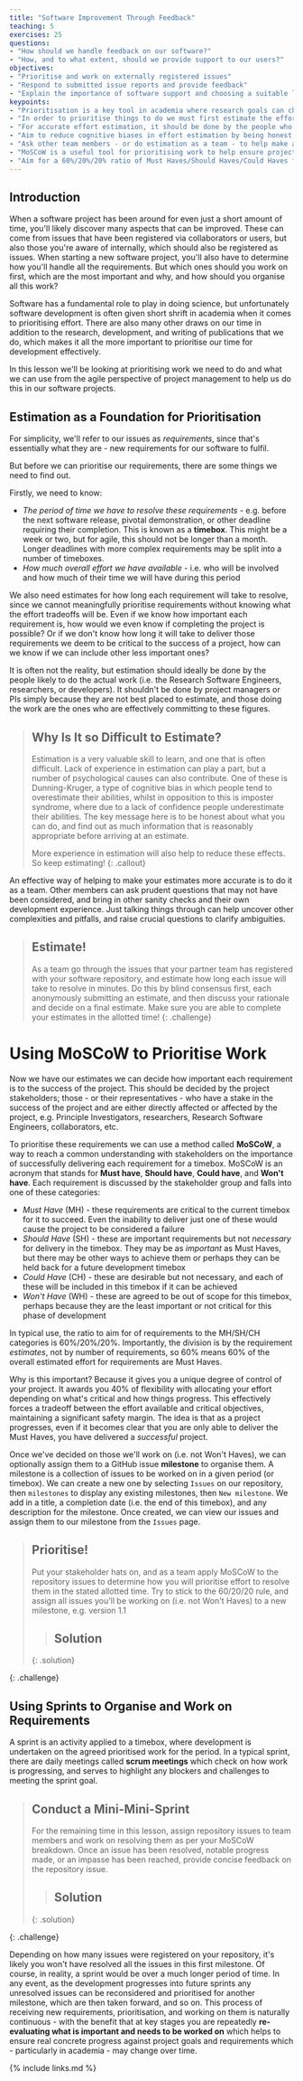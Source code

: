 ```yaml
---
title: "Software Improvement Through Feedback"
teaching: 5
exercises: 25
questions:
- "How should we handle feedback on our software?"
- "How, and to what extent, should we provide support to our users?"
objectives:
- "Prioritise and work on externally registered issues"
- "Respond to submitted issue reports and provide feedback"
- "Explain the importance of software support and choosing a suitable level of support"
keypoints:
- "Prioritisation is a key tool in academia where research goals can change and software development is often given short shrift."
- "In order to prioritise things to do we must first estimate the effort required to do them."
- "For accurate effort estimation, it should be done by the people who will *actually do the work*."
- "Aim to reduce cognitive biases in effort estimation by being honest about your abilities."
- "Ask other team members - or do estimation as a team - to help make accurate estimates."
- "MoSCoW is a useful tool for prioritising work to help ensure projects deliver successfully."
- "Aim for a 60%/20%/20% ratio of Must Haves/Should Haves/Could Haves for project requirements."
---
```


## Introduction
When a software project has been around for even just a short amount of time, you'll likely discover many aspects that can be improved. These can come from issues that have been registered via collaborators or users, but also those you're aware of internally, which should also be registered as issues. When starting a new software project, you'll also have to determine how you'll handle all the requirements. But which ones should you work on first, which are the most important and why, and how should you organise all this work?

Software has a fundamental role to play in doing science, but unfortunately software development is often given short shrift in academia when it comes to prioritising effort. There are also many other draws on our time in addition to the research, development, and writing of publications that we do, which makes it all the more important to prioritise our time for development effectively.

In this lesson we'll be looking at prioritising work we need to do and what we can use from the agile perspective of project management to help us do this in our software projects.


## Estimation as a Foundation for Prioritisation

For simplicity, we'll refer to our issues as *requirements*, since that's essentially what they are - new requirements for our software to fulfil.

But before we can prioritise our requirements, there are some things we need to find out.

Firstly, we need to know:

- *The period of time we have to resolve these requirements* - e.g. before the next software release, pivotal demonstration, or other deadline requiring their completion. This is known as a **timebox**. This might be a week or two, but for agile, this should not be longer than a month. Longer deadlines with more complex requirements may be split into a number of timeboxes.
- *How much overall effort we have available* - i.e. who will be involved and how much of their time we will have during this period

We also need estimates for how long each requirement will take to resolve, since we cannot meaningfully prioritise requirements without knowing what the effort tradeoffs will be. Even if we know how important each requirement is, how would we even know if completing the project is possible? Or if we don't know how long it will take to deliver those requirements we deem to be critical to the success of a project, how can we know if we can include other less important ones?

It is often not the reality, but estimation should ideally be done by the people likely to do the actual work (i.e. the Research Software Engineers, researchers, or developers). It shouldn't be done by project managers or PIs simply because they are not best placed to estimate, and those doing the work are the ones who are effectively committing to these figures.

> ## Why Is It so Difficult to Estimate?
>
> Estimation is a very valuable skill to learn, and one that is often difficult. Lack of experience in estimation can play a part, but a number of psychological causes can also contribute. One of these is Dunning-Kruger, a type of cognitive bias in which people tend to overestimate their abilities, whilst in opposition to this is imposter syndrome, where due to a lack of confidence people underestimate their abilities. The key message here is to be honest about what you can do, and find out as much information that is reasonably appropriate before arriving at an estimate.
>
> More experience in estimation will also help to reduce these effects. So keep estimating!
{: .callout}

An effective way of helping to make your estimates more accurate is to do it as a team. Other members can ask prudent questions that may not have been considered, and bring in other sanity checks and their own development experience. Just talking things through can help uncover other complexities and pitfalls, and raise crucial questions to clarify ambiguities.

> ## Estimate!
>
> As a team go through the issues that your partner team has registered with your software repository, and estimate how long each issue will take to resolve in minutes. Do this by blind consensus first, each anonymously submitting an estimate, and then discuss your rationale and decide on a final estimate. Make sure you are able to complete your estimates in the allotted time!
{: .challenge}


# Using MoSCoW to Prioritise Work

Now we have our estimates we can decide how important each requirement is to the success of the project. This should be decided by the project stakeholders; those - or their representatives - who have a stake in the success of the project and are either directly affected or affected by the project, e.g. Principle Investigators, researchers, Research Software Engineers, collaborators, etc.

To prioritise these requirements we can use a method called **MoSCoW**, a way to reach a common understanding with stakeholders on the importance of successfully delivering each requirement for a timebox. MoSCoW is an acronym that stands for **Must have**, **Should have**, **Could have**, and **Won't have**. Each requirement is discussed by the stakeholder group and falls into one of these categories:

- *Must Have* (MH) - these requirements are critical to the current timebox for it to succeed. Even the inability to deliver just one of these would cause the project to be considered a failure
- *Should Have* (SH) - these are important requirements but not *necessary* for delivery in the timebox. They may be as *important* as Must Haves, but there may be other ways to achieve them or perhaps they can be held back for a future development timebox
- *Could Have* (CH) - these are desirable but not necessary, and each of these will be included in this timebox if it can be achieved
- *Won't Have* (WH) - these are agreed to be out of scope for this timebox, perhaps because they are the least important or not critical for this phase of development

In typical use, the ratio to aim for of requirements to the MH/SH/CH categories is 60%/20%/20%. Importantly, the division is by the requirement *estimates*, not by number of requirements, so 60% means 60% of the overall estimated effort for requirements are Must Haves.

Why is this important? Because it gives you a unique degree of control of your project. It awards you 40% of flexibility with allocating your effort depending on what's critical and how things progress. This effectively forces a tradeoff between the effort available and critical objectives, maintaining a significant safety margin. The idea is that as a project progresses, even if it becomes clear that you are only able to deliver the Must Haves, you have delivered a *successful* project.

Once we've decided on those we'll work on (i.e. not Won't Haves), we can optionally assign them to a GitHub issue **milestone** to organise them. A milestone is a collection of issues to be worked on in a given period (or timebox). We can create a new one by selecting `Issues` on our repository, then `milestones` to display any existing milestones, then `New milestone`. We add in a title, a completion date (i.e. the end of this timebox), and any description for the milestone. Once created, we can view our issues and assign them to our milestone from the `Issues` page.

> ## Prioritise!
>
> Put your stakeholder hats on, and as a team apply MoSCoW to the repository issues to determine how you will prioritise effort to resolve them in the stated allotted time. Try to stick to the 60/20/20 rule, and assign all issues you'll be working on (i.e. not Won't Haves) to a new milestone, e.g. version 1.1
>
> > ## Solution
> {: .solution}
>
{: .challenge}

## Using Sprints to Organise and Work on Requirements

A sprint is an activity applied to a timebox, where development is undertaken on the agreed prioritised work for the period. In a typical sprint, there are daily meetings called **scrum meetings** which check on how work is progressing,  and serves to highlight any blockers and challenges to meeting the sprint goal.

> ## Conduct a Mini-Mini-Sprint
>
> For the remaining time in this lesson, assign repository issues to team members and work on resolving them as per your MoSCoW breakdown. Once an issue has been resolved, notable progress made, or an impasse has been reached, provide concise feedback on the repository issue.
>
> > ## Solution
> {: .solution}
>
{: .challenge}

Depending on how many issues were registered on your repository, it's likely you won't have resolved all the issues in this first milestone. Of course, in reality, a sprint would be over a much longer period of time. In any event, as the development progresses into future sprints any unresolved issues can be reconsidered and prioritised for another milestone, which are then taken forward, and so on. This process of receiving new requirements, prioritisation, and working on them is naturally continuous - with the benefit that at key stages you are repeatedly **re-evaluating what is important and needs to be worked on** which helps to ensure real concrete progress against project goals and requirements which - particularly in academia - may change over time.

{% include links.md %}
